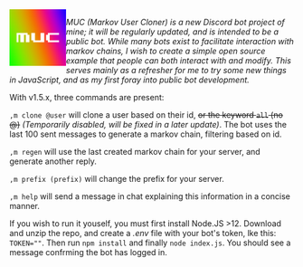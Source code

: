 <img align="left" src="./media/muc-new.png" width="100">

*MUC (Markov User Cloner) is a new Discord bot project of mine; it will be regularly updated, and is intended to be a public bot. While many bots exist to facilitate interaction with markov chains, I wish to create a simple open source example that people can both interact with and modify. This serves mainly as a refresher for me to try some new things in JavaScript, and as my first foray into public bot development.*               

With v1.5.x, three commands are present:

`,m clone @user` will clone a user based on their id, ~~or the keyword `all` (no @)~~ *(Temporarily disabled, will be fixed in a later update)*.
The bot uses the last 100 sent messages to generate a markov chain, filtering based on id.

`,m regen` will use the last created markov chain for your server, and generate another reply.

`,m prefix (prefix)` will change the prefix for your server.

`,m help` will send a message in chat explaining this information in a concise manner.

If you wish to run it youself, you must first install Node.JS >12. Download and unzip the repo, and create a *.env* file with your bot's token, lke this: `TOKEN=""`. Then run `npm install` and finally `node index.js`. You should see a message confrming the bot has logged in.
